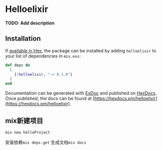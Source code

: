 
# Helloelixir

**TODO: Add description**

## Installation

If [available in Hex](https://hex.pm/docs/publish), the package can be installed
by adding `helloelixir` to your list of dependencies in `mix.exs`:

```elixir
def deps do
  [
    {:helloelixir, "~> 0.1.0"}
  ]
end
```

Documentation can be generated with [ExDoc](https://github.com/elixir-lang/ex_doc)
and published on [HexDocs](https://hexdocs.pm). Once published, the docs can
be found at [https://hexdocs.pm/helloelixir](https://hexdocs.pm/helloelixir).

## mix新建项目
```
mix new helloProject
```

安装依赖`mix deps.get`
生成文档`mix docs`